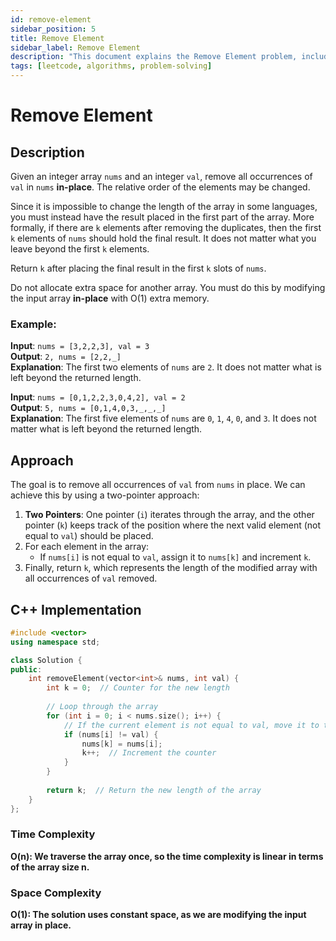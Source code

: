 ```yaml
---
id: remove-element
sidebar_position: 5
title: Remove Element
sidebar_label: Remove Element
description: "This document explains the Remove Element problem, including its description, approach, and implementation in C++."
tags: [leetcode, algorithms, problem-solving]
---
```


# Remove Element

## Description
Given an integer array `nums` and an integer `val`, remove all occurrences of `val` in `nums` **in-place**. The relative order of the elements may be changed.

Since it is impossible to change the length of the array in some languages, you must instead have the result placed in the first part of the array. More formally, if there are `k` elements after removing the duplicates, then the first `k` elements of `nums` should hold the final result. It does not matter what you leave beyond the first `k` elements.

Return `k` after placing the final result in the first `k` slots of `nums`.

Do not allocate extra space for another array. You must do this by modifying the input array **in-place** with O(1) extra memory.

### Example:
**Input**: `nums = [3,2,2,3], val = 3`  
**Output**: `2, nums = [2,2,_]`  
**Explanation**: The first two elements of `nums` are `2`. It does not matter what is left beyond the returned length.

**Input**: `nums = [0,1,2,2,3,0,4,2], val = 2`  
**Output**: `5, nums = [0,1,4,0,3,_,_,_]`  
**Explanation**: The first five elements of `nums` are `0`, `1`, `4`, `0`, and `3`. It does not matter what is left beyond the returned length.

## Approach
The goal is to remove all occurrences of `val` from `nums` in place. We can achieve this by using a two-pointer approach:

1. **Two Pointers**: One pointer (`i`) iterates through the array, and the other pointer (`k`) keeps track of the position where the next valid element (not equal to `val`) should be placed.
2. For each element in the array:
    - If `nums[i]` is not equal to `val`, assign it to `nums[k]` and increment `k`.
3. Finally, return `k`, which represents the length of the modified array with all occurrences of `val` removed.

## C++ Implementation

```cpp
#include <vector>
using namespace std;

class Solution {
public:
    int removeElement(vector<int>& nums, int val) {
        int k = 0;  // Counter for the new length
        
        // Loop through the array
        for (int i = 0; i < nums.size(); i++) {
            // If the current element is not equal to val, move it to the position k
            if (nums[i] != val) {
                nums[k] = nums[i];
                k++;  // Increment the counter
            }
        }
        
        return k;  // Return the new length of the array
    }
};
```
### Time Complexity
**O(n): We traverse the array once, so the time complexity is linear in terms of the array size n.**
### Space Complexity
**O(1): The solution uses constant space, as we are modifying the input array in place.**